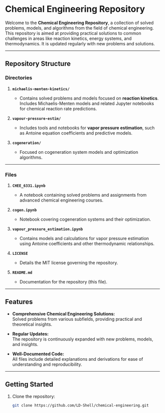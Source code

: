 # **Chemical Engineering Repository**

Welcome to the **Chemical Engineering Repository**, a collection of solved problems, models, and algorithms from the field of chemical engineering. This repository is aimed at providing practical solutions to common challenges in areas like reaction kinetics, energy systems, and thermodynamics. It is updated regularly with new problems and solutions.

---

## **Repository Structure**

### **Directories**
1. **`michaelis-menten-kinetics/`**  
   - Contains solved problems and models focused on **reaction kinetics**. Includes Michaelis-Menten models and related Jupyter notebooks for chemical reaction rate predictions.

2. **`vapour-pressure-estim/`**  
   - Includes tools and notebooks for **vapor pressure estimation**, such as Antoine equation coefficients and predictive models.

3. **`cogeneration/`**  
   - Focused on cogeneration system models and optimization algorithms.

---

### **Files**
1. **`CHEE_6331.ipynb`**  
   - A notebook containing solved problems and assignments from advanced chemical engineering courses.

2. **`cogen.ipynb`**  
   - Notebook covering cogeneration systems and their optimization.

3. **`vapour_pressure_estimation.ipynb`**  
   - Contains models and calculations for vapor pressure estimation using Antoine coefficients and other thermodynamic relationships.

4. **`LICENSE`**  
   - Details the MIT license governing the repository.

5. **`README.md`**  
   - Documentation for the repository (this file).

---

## **Features**
- **Comprehensive Chemical Engineering Solutions:**  
   Solved problems from various subfields, providing practical and theoretical insights.

- **Regular Updates:**  
   The repository is continuously expanded with new problems, models, and insights.

- **Well-Documented Code:**  
   All files include detailed explanations and derivations for ease of understanding and reproducibility.

---

## **Getting Started**

1. Clone the repository:
   ```bash
   git clone https://github.com/LD-Shell/chemical-engineering.git
